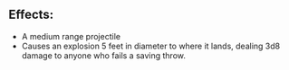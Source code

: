 ## Effects:
- A medium range projectile
- Causes an explosion 5 feet in diameter to where it lands, dealing 3d8 damage to anyone who fails a saving throw.